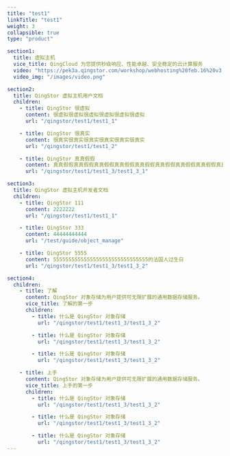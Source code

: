 ```yaml
---
title: "test1"
linkTitle: "test1"
weight: 3
collapsible: true
type: "product"

section1:
  title: 虚拟主机
  vice_title: QingCloud 为您提供秒级响应、性能卓越、安全稳定的云计算服务
  video: "https://pek3a.qingstor.com/workshop/webhosting%20feb.16%20v3.mp4"
  video_img: "/images/video.png"

section2:
  title: QingStor 虚拟主机用户文档
  children:
    - title: QingStor 很虚拟
      content: 很虚拟很虚拟很虚拟很虚拟很虚拟很虚拟
      url: "/qingstor/test1/test1_1"

    - title: QingStor 很真实
      content: 很真实很真实很真实很真实很真实很真实
      url: "/qingstor/test1/test1_2"

    - title: QingStor 真真假假
      content: 真真假假真真假假真真假假真真假假真真假假真真假假真真假假真真假假真真假假
      url: "/qingstor/test1/test1_3/test1_3_1"

section3:
  title: QingStor 虚拟主机开发者文档
  children:
    - title: QingStor 111
      content: 2222222
      url: "/qingstor/test1/test1_1"

    - title: QingStor 333
      content: 44444444444
      url: "/test/guide/object_manage"

    - title: QingStor 5555
      content: 5555555555555555555555555555555的法国人过生日
      url: "/qingstor/test1/test1_3/test1_3_2"

section4:
  children:
    - title: 了解
      content: QingStor 对象存储为用户提供可无限扩展的通用数据存储服务。
      vice_title: 了解的第一步
      children:
        - title: 什么是 QingStor 对象存储
          url: "/qingstor/test1/test1_3/test1_3_2"

        - title: 什么是 QingStor 对象存储
          url: "/qingstor/test1/test1_3/test1_3_2"

        - title: 什么是 QingStor 对象存储
          url: "/qingstor/test1/test1_3/test1_3_2"

    - title: 上手
      content: QingStor 对象存储为用户提供可无限扩展的通用数据存储服务。
      vice_title: 上手的第一步
      children: 
        - title: 什么是 QingStor 对象存储
          url: "/qingstor/test1/test1_3/test1_3_2"

        - title: 什么是 QingStor 对象存储
          url: "/qingstor/test1/test1_3/test1_3_2"

        - title: 什么是 QingStor 对象存储
          url: "/qingstor/test1/test1_3/test1_3_2"
---
```



<!-- type: "product" 这个参数表明这是一个产品index页面 -->
<!-- section1 为产品index页面 主标题 副标题 video  video_img为视频图片  -->
<!-- section2 为产品index页面 第一个大块的用户文档配置  -->
<!-- section3 为产品index页面 第二个大块的开发者文档配置  -->
<!-- section4 为产品index页面 第三个大块的学习路径配置  -->